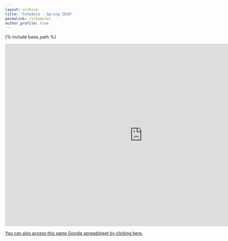 ```yaml
---
layout: archive
title: "Schedule - Spring 2020"
permalink: /schedule/
author_profile: true
---
```


{% include base_path %}

<!-- Edit below this line -->

<iframe src="https://docs.google.com/spreadsheets/d/e/2PACX-1vTEhmtmVr1FsOjYQTVO4WZeCS8JzkAaRvqArnkSuPZ91-oozgM0S26oXuH2mUAxHcpChL-3vZfS6PN5/pubhtml?gid=0&amp;single=true&amp;widget=true&amp;headers=false" height="600px" width="900px" frameborder="0"></iframe>

<a href="https://docs.google.com/spreadsheets/d/1m1a_KQU8D0cg4O8SP-h0Ac-fD2H4w8fg5k1lW5isPdY/edit?usp=sharing"> You can also access this same Google spreadsheet by clicking here. </a>

